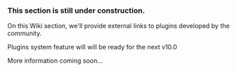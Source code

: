 ### This section is still under construction.

On this Wiki section, we'll provide external links to plugins developed by the community.

Plugins system feature will will be ready for the next v10.0

More information coming soon...